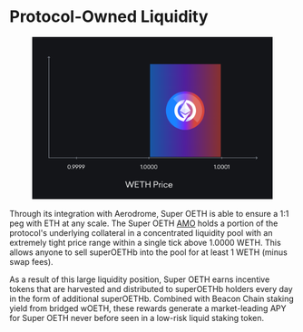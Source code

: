 # Protocol-Owned Liquidity

<figure><img src="../../.gitbook/assets/Screenshot 2024-08-28 at 02.06.05.png" alt=""><figcaption></figcaption></figure>

Through its integration with Aerodrome, Super OETH is able to ensure a 1:1 peg with ETH at any scale. The Super OETH [AMO](../../introduction/core-concepts/amo.md) holds a portion of the protocol's underlying collateral in a concentrated liquidity pool with an extremely tight price range within a single tick above 1.0000 WETH. This allows anyone to sell superOETHb into the pool for at least 1 WETH (minus swap fees).

As a result of this large liquidity position, Super OETH earns incentive tokens that are harvested and distributed to superOETHb holders every day in the form of additional superOETHb. Combined with Beacon Chain staking yield from bridged wOETH, these rewards generate a market-leading APY for Super OETH never before seen in a low-risk liquid staking token.
